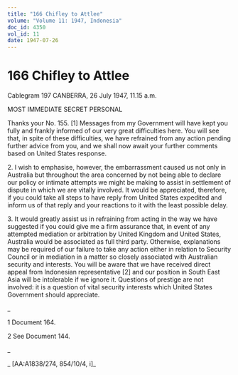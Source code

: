 ```yaml
---
title: "166 Chifley to Attlee"
volume: "Volume 11: 1947, Indonesia"
doc_id: 4350
vol_id: 11
date: 1947-07-26
---
```


# 166 Chifley to Attlee

Cablegram 197 CANBERRA, 26 July 1947, 11.15 a.m.

MOST IMMEDIATE SECRET PERSONAL

Thanks your No. 155. [1] Messages from my Government will have kept you fully and frankly informed of our very great difficulties here. You will see that, in spite of these difficulties, we have refrained from any action pending further advice from you, and we shall now await your further comments based on United States response.

2\. I wish to emphasise, however, the embarrassment caused us not only in Australia but throughout the area concerned by not being able to declare our policy or intimate attempts we might be making to assist in settlement of dispute in which we are vitally involved. It would be appreciated, therefore, if you could take all steps to have reply from United States expedited and inform us of that reply and your reactions to it with the least possible delay.

3\. It would greatly assist us in refraining from acting in the way we have suggested if you could give me a firm assurance that, in event of any attempted mediation or arbitration by United Kingdom and United States, Australia would be associated as full third party. Otherwise, explanations may be required of our failure to take any action either in relation to Security Council or in mediation in a matter so closely associated with Australian security and interests. You will be aware that we have received direct appeal from Indonesian representative [2] and our position in South East Asia will be intolerable if we ignore it. Questions of prestige are not involved: it is a question of vital security interests which United States Government should appreciate.

_

1 Document 164.

2 See Document 144.

_

_ [AA:A1838/274, 854/10/4, i]_
